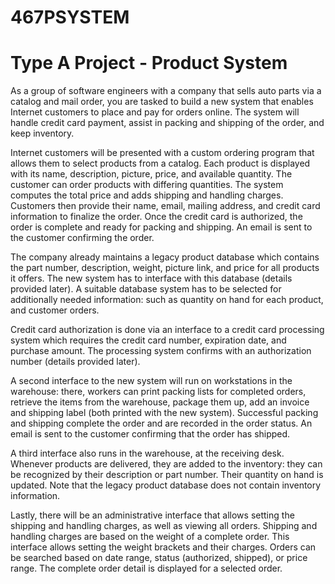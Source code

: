 # 467PSYSTEM
# Type A Project - Product System

As a group of software engineers with a company that sells auto parts via a catalog and mail order, you are tasked to build a new system that enables Internet customers to place and pay for orders online. The system will handle credit card payment, assist in packing and shipping of the order, and keep inventory.

Internet customers will be presented with a custom ordering program that allows them to select products from a catalog. Each product is displayed with its name, description, picture, price, and available quantity. The customer can order products with differing quantities. The system computes the total price and adds shipping and handling charges. Customers then provide their name, email, mailing address, and credit card information to finalize the order. Once the credit card is authorized, the order is complete and ready for packing and shipping. An email is sent to the customer confirming the order.

The company already maintains a legacy product database which contains the part number, description, weight, picture link, and price for all products it offers. The new system has to interface with this database (details provided later). A suitable database system has to be selected for additionally needed information: such as quantity on hand for each product, and customer orders.

Credit card authorization is done via an interface to a credit card processing system which requires the credit card number, expiration date, and purchase amount. The processing system confirms with an authorization number (details provided later).

A second interface to the new system will run on workstations in the warehouse: there, workers can print packing lists for completed orders, retrieve the items from the warehouse, package them up, add an invoice and shipping label (both printed with the new system). Successful packing and shipping complete the order and are recorded in the order status. An email is sent to the customer confirming that the order has shipped.

A third interface also runs in the warehouse, at the receiving desk. Whenever products are delivered, they are added to the inventory: they can be recognized by their description or part number. Their quantity on hand is updated. Note that the legacy product database does not contain inventory information.

Lastly, there will be an administrative interface that allows setting the shipping and handling charges, as well as viewing all orders. Shipping and handling charges are based on the weight of a complete order. This interface allows setting the weight brackets and their charges. Orders can be searched based on date range, status (authorized, shipped), or price range. The complete order detail is displayed for a selected order.
